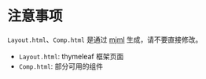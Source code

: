 # 注意事项

`Layout.html`、`Comp.html` 是通过 [mjml](https://mjml.io/) 生成，请不要直接修改。

- `Layout.html`: thymeleaf 框架页面
- `Comp.html`: 部分可用的组件
